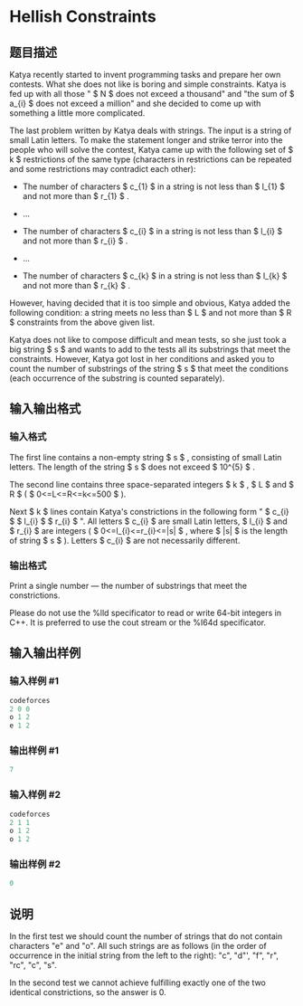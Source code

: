 # Hellish Constraints

## 题目描述

Katya recently started to invent programming tasks and prepare her own contests. What she does not like is boring and simple constraints. Katya is fed up with all those " $ N $ does not exceed a thousand" and "the sum of $ a_{i} $ does not exceed a million" and she decided to come up with something a little more complicated.

The last problem written by Katya deals with strings. The input is a string of small Latin letters. To make the statement longer and strike terror into the people who will solve the contest, Katya came up with the following set of $ k $ restrictions of the same type (characters in restrictions can be repeated and some restrictions may contradict each other):

- The number of characters $ c_{1} $ in a string is not less than $ l_{1} $ and not more than $ r_{1} $ .

- ...

- The number of characters $ c_{i} $ in a string is not less than $ l_{i} $ and not more than $ r_{i} $ .

- ...

- The number of characters $ c_{k} $ in a string is not less than $ l_{k} $ and not more than $ r_{k} $ .

However, having decided that it is too simple and obvious, Katya added the following condition: a string meets no less than $ L $ and not more than $ R $ constraints from the above given list.

Katya does not like to compose difficult and mean tests, so she just took a big string $ s $ and wants to add to the tests all its substrings that meet the constraints. However, Katya got lost in her conditions and asked you to count the number of substrings of the string $ s $ that meet the conditions (each occurrence of the substring is counted separately).

## 输入输出格式

### 输入格式

The first line contains a non-empty string $ s $ , consisting of small Latin letters. The length of the string $ s $ does not exceed $ 10^{5} $ .

The second line contains three space-separated integers $ k $ , $ L $ and $ R $ ( $ 0<=L<=R<=k<=500 $ ).

Next $ k $ lines contain Katya's constrictions in the following form " $ c_{i} $ $ l_{i} $ $ r_{i} $ ". All letters $ c_{i} $ are small Latin letters, $ l_{i} $ and $ r_{i} $ are integers ( $ 0<=l_{i}<=r_{i}<=|s| $ , where $ |s| $ is the length of string $ s $ ). Letters $ c_{i} $ are not necessarily different.

### 输出格式

Print a single number — the number of substrings that meet the constrictions.

Please do not use the %lld specificator to read or write 64-bit integers in С++. It is preferred to use the cout stream or the %I64d specificator.

## 输入输出样例

### 输入样例 #1

```cpp
codeforces
2 0 0
o 1 2
e 1 2

```
### 输出样例 #1

```cpp
7

```
### 输入样例 #2

```cpp
codeforces
2 1 1
o 1 2
o 1 2

```
### 输出样例 #2

```cpp
0

```
## 说明

In the first test we should count the number of strings that do not contain characters "e" and "o". All such strings are as follows (in the order of occurrence in the initial string from the left to the right): "c", "d"', "f", "r", "rc", "c", "s".

In the second test we cannot achieve fulfilling exactly one of the two identical constrictions, so the answer is 0.

